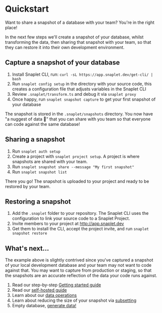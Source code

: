 # Quickstart

Want to share a snapshot of a database with your team? You're in the right place!

In the next few steps we'll create a snapshot of your database, whilst transforming the data, then sharing that snapshot with your team, so that they can restore it into their own development environment.

## Capture a snapshot of your database

1. Install Snaplet CLI, run: `curl -sL https://app.snaplet.dev/get-cli/ | bash`
2. Run `snaplet config setup` in the directory with your source code, this creates a configuration file that adjusts variables in the Snaplet CLI
3. Review `.snaplet/transform.ts` and debug it via `snaplet proxy`
4. Once happy, run `snaplet snapshot capture` to get your first snapshot of your database

The snapshot is stored in the `.snaplet/snapshots` directory.
You now have "a nuggest of data 🐥" that you can share with you team so that everyone can code against the same database!

## Sharing a snapshot

1. Run `snaplet auth setup`
2. Create a project with `snaplet project setup`. A project is where snapshots are shared with your team.
3. Run `snaplet snapshot share --message "My first snapshot"`
4. Run `snaplet snapshot list`

There you go! The snapshot is uploaded to your project and ready to be restored by your team.

## Restoring a snapshot

1. Add the `.snaplet` folder to your repository. The Snaplet CLI uses the configuration to link your source code to a Snaplet Project.
2. Invite members to your project at http://app.snaplet.dev
3. Get them to install the CLI, accept the project invite, and run `snaplet snapshot restore`

## What's next...

The example above is slightly contrived since you've captured a snapshot of your local development database and your team may not want to code against that.
You may want to capture from production or staging, so that the snapshots are an accurate reflection of the data your code runs against.

1. Read our step-by-step [Getting started guide](/getting-started/start-here/)
2. Read our [self-hosted guide](/guides/self-hosting/)
3. Learn about our [data operations](/references/data-operations/overview)
4. Learn about reducing the size of your snapshot via [subsetting](/references/data-operations/reduce)
5. Empty database, [generate data!](/references/data-operations/generate)

